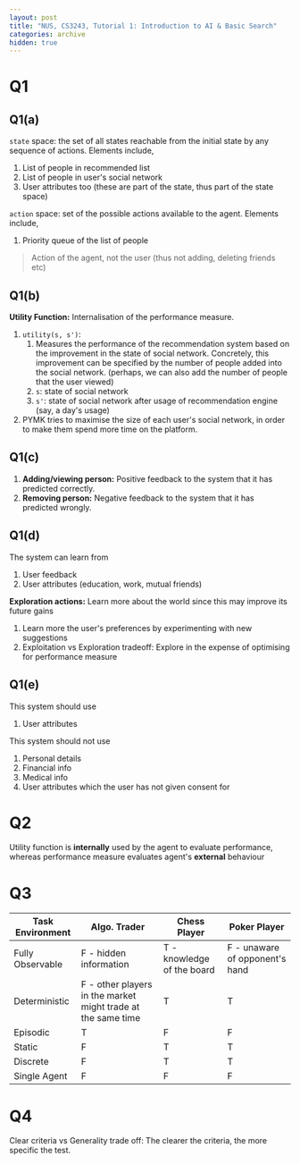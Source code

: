 ```yaml
---
layout: post
title: "NUS, CS3243, Tutorial 1: Introduction to AI & Basic Search"
categories: archive
hidden: true
---
```

# Q1
## Q1(a)

`state` space: the set of all states reachable from the initial state by any sequence of actions. Elements include,
1. List of people in recommended list
2. List of people in user's social network
3. User attributes too (these are part of the state, thus part of the state space)

`action` space: set of the possible actions available to the agent. Elements include,
1. Priority queue of the list of people

> Action of the agent, not the user (thus not adding, deleting friends etc)

## Q1(b)
**Utility Function:** Internalisation of the performance measure.

1. `utility(s, s')`: 
   1. Measures the performance of the recommendation system based on the improvement in the state of social network. Concretely, this improvement can be specified by the number of people added into the social network. (perhaps, we can also add the number of people that the user viewed)
   2. `s`: state of social network
   3. `s'`: state of social network after usage of recommendation engine (say, a day's usage)
2. PYMK tries to maximise the size of each user's social network, in order to make them spend more time on the platform.

## Q1(c)
1. **Adding/viewing person:** Positive feedback to the system that it has predicted correctly.
2. **Removing person:** Negative feedback to the system that it has predicted wrongly.

## Q1(d)
The system can learn from
1. User feedback
2. User attributes (education, work, mutual friends)

**Exploration actions:** Learn more about the world since this may improve its future gains
1. Learn more the user's preferences by experimenting with new suggestions
2. Exploitation vs Exploration tradeoff: Explore in the expense of optimising for performance measure

## Q1(e)
This system should use
1. User attributes

This system should not use
1. Personal details
2. Financial info
3. Medical info
4. User attributes which the user has not given consent for

# Q2
Utility function is **internally** used by the agent to evaluate performance, whereas performance measure evaluates agent's **external** behaviour

# Q3

|Task Environment  |Algo. Trader  |Chess Player  |Poker Player  |
|---|---|---|---|
|Fully Observable  |F - hidden information  |T - knowledge of the board  |F - unaware of opponent's hand  |
|Deterministic  |F - other players in the market might trade at the same time  |T  |T  |
|Episodic  |T  |F  |F  |
|Static  |F  |T  |T  |
|Discrete  |F  |T  |T  |
|Single Agent  |F  |F  |F  |

# Q4
Clear criteria vs Generality trade off: The clearer the criteria, the more specific the test.
